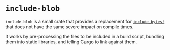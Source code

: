 # `include-blob`

`include-blob` is a small crate that provides a replacement for
[`include_bytes!`] that does not have the same severe impact on compile times.

It works by pre-processing the files to be included in a build script, bundling
them into static libraries, and telling Cargo to link against them.

[`include_bytes!`]: https://doc.rust-lang.org/stable/std/macro.include_bytes.html
